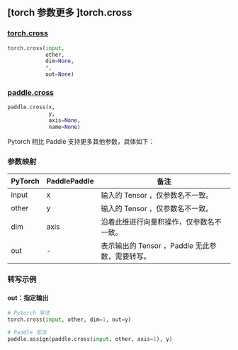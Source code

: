 ## [torch 参数更多 ]torch.cross

### [torch.cross](https://pytorch.org/docs/stable/generated/torch.cross.html?highlight=cross#torch.cross)

```python
torch.cross(input,
            other,
            dim=None,
            *,
            out=None)
```

### [paddle.cross](https://www.paddlepaddle.org.cn/documentation/docs/zh/api/paddle/cross_cn.html#cross)

```python
paddle.cross(x,
             y,
             axis=None,
             name=None)
```

Pytorch 相比 Paddle 支持更多其他参数，具体如下：

### 参数映射
| PyTorch       | PaddlePaddle | 备注                                                   |
| ------------- | ------------ | ------------------------------------------------------ |
| input         | x            | 输入的 Tensor ，仅参数名不一致。                          |
| other         | y            | 输入的 Tensor ，仅参数名不一致。                          |
| dim           | axis         | 沿着此维进行向量积操作，仅参数名不一致。                   |
| out           | -            | 表示输出的 Tensor ，Paddle 无此参数，需要转写。      |


### 转写示例
#### out：指定输出
```python
# Pytorch 写法
torch.cross(input, other, dim=1, out=y)

# Paddle 写法
paddle.assign(paddle.cross(input, other, axis=1), y)
```
